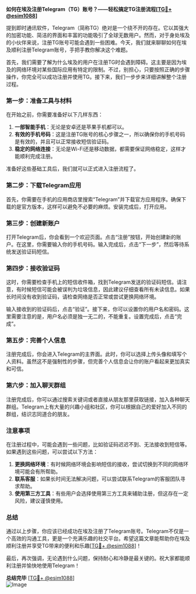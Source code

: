 **如何在埃及注册Telegram（TG）账号？——轻松搞定TG注册流程[[TG💪+ @esim1088](https://t.me/s/esim1088)]**

提到即时通讯软件，Telegram（简称TG）绝对是一个绕不开的存在。它以其强大的加密功能、简洁的界面和丰富的功能吸引了全球无数用户。然而，对于身处埃及的小伙伴来说，注册TG账号可能会遇到一些困难。今天，我们就来聊聊如何在埃及顺利注册Telegram账号，手把手教你解决这个难题。

首先，我们需要了解为什么埃及的用户在注册TG时会遇到障碍。这主要是因为埃及的网络环境对某些国际应用有特定的限制。不过，别担心，只要按照正确的步骤操作，你完全可以成功注册并使用TG。接下来，我们一步步来详细讲解整个注册过程。

### 第一步：准备工具与材料

在开始之前，你需要准备好以下几样东西：

1. **一部智能手机**：无论是安卓还是苹果手机都可以。
2. **有效的手机号码**：这是注册TG账号的核心步骤之一，所以确保你的手机号码是有效的，并且可以正常接收短信验证码。
3. **稳定的网络连接**：无论是Wi-Fi还是移动数据，都需要保证网络稳定，这样才能顺利完成注册。

准备好这些基础工具后，我们就可以正式进入注册流程了。

### 第二步：下载Telegram应用

首先，你需要在手机的应用商店里搜索“Telegram”并下载官方应用程序。确保下载的是官方版本，这样可以避免不必要的麻烦。安装完成后，打开应用。

### 第三步：创建新账户

打开Telegram后，你会看到一个欢迎页面。点击“注册”按钮，开始创建新的账户。在这里，你需要输入你的手机号码。输入完成后，点击“下一步”，然后等待系统发送验证码短信。

### 第四步：接收验证码

这时，你需要检查手机上的短信收件箱，找到Telegram发送的验证码短信。请注意，有时候短信可能会被误判为垃圾信息，因此建议仔细查看所有未读信息。如果长时间没有收到验证码，请检查网络是否正常或尝试更换网络环境。

输入接收到的验证码后，点击“验证”。接下来，你可以设置你的用户名和密码。这里需要注意的是，用户名必须是独一无二的，不能重复。设置完成后，点击“完成”。

### 第五步：完善个人信息

注册完成后，你会进入Telegram的主界面。此时，你可以选择上传头像和填写个人资料。虽然这不是强制性的步骤，但完善个人信息会让你的账户看起来更加真实和可信。

### 第六步：加入聊天群组

注册完成后，你可以通过搜索关键词或者直接从朋友那里获取链接，加入各种聊天群组。Telegram上有大量的兴趣小组和社区，你可以根据自己的爱好加入不同的群组，结识志同道合的朋友。

### 注意事项

在注册过程中，可能会遇到一些问题，比如验证码迟迟不到、无法接收到短信等。如果遇到这些问题，可以尝试以下方法：

1. **更换网络环境**：有时候网络环境会影响短信的接收，尝试切换到不同的网络环境可能会有所帮助。
2. **联系客服**：如果长时间无法解决问题，可以尝试联系Telegram的客服团队寻求帮助。
3. **使用第三方工具**：有些用户会选择使用第三方工具来辅助注册，但这存在一定风险，建议谨慎使用。

### 总结

通过以上步骤，你应该已经成功在埃及注册了Telegram账号。Telegram不仅是一个高效的沟通工具，更是一个充满乐趣的社交平台。希望这篇文章能帮助你在埃及顺利注册并享受TG带来的便利和乐趣[[TG💪+ @esim1088](https://t.me/s/esim1088)]！

最后，再次强调，无论遇到什么问题，保持耐心和冷静是最关键的。祝大家都能顺利注册并愉快地使用Telegram！ 

**总结完毕** [[TG💪+ @esim1088](https://t.me/s/esim1088)]  
![Image](https://i.postimg.cc/4NQfJmqS/Snipaste-2025-05-13-00-14-12.png)